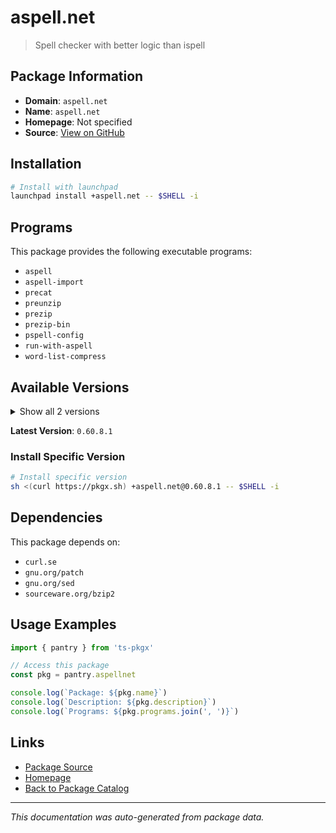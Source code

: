 # aspell.net

> Spell checker with better logic than ispell

## Package Information

- **Domain**: `aspell.net`
- **Name**: `aspell.net`
- **Homepage**: Not specified
- **Source**: [View on GitHub](https://github.com/pkgxdev/pantry/tree/main/projects/aspell.net/package.yml)

## Installation

```bash
# Install with launchpad
launchpad install +aspell.net -- $SHELL -i
```

## Programs

This package provides the following executable programs:

- `aspell`
- `aspell-import`
- `precat`
- `preunzip`
- `prezip`
- `prezip-bin`
- `pspell-config`
- `run-with-aspell`
- `word-list-compress`

## Available Versions

<details>
<summary>Show all 2 versions</summary>

- `0.60.8.1`, `0.60.8`

</details>

**Latest Version**: `0.60.8.1`

### Install Specific Version

```bash
# Install specific version
sh <(curl https://pkgx.sh) +aspell.net@0.60.8.1 -- $SHELL -i
```

## Dependencies

This package depends on:

- `curl.se`
- `gnu.org/patch`
- `gnu.org/sed`
- `sourceware.org/bzip2`

## Usage Examples

```typescript
import { pantry } from 'ts-pkgx'

// Access this package
const pkg = pantry.aspellnet

console.log(`Package: ${pkg.name}`)
console.log(`Description: ${pkg.description}`)
console.log(`Programs: ${pkg.programs.join(', ')}`)
```

## Links

- [Package Source](https://github.com/pkgxdev/pantry/tree/main/projects/aspell.net/package.yml)
- [Homepage](#)
- [Back to Package Catalog](../package-catalog.md)

---

*This documentation was auto-generated from package data.*
